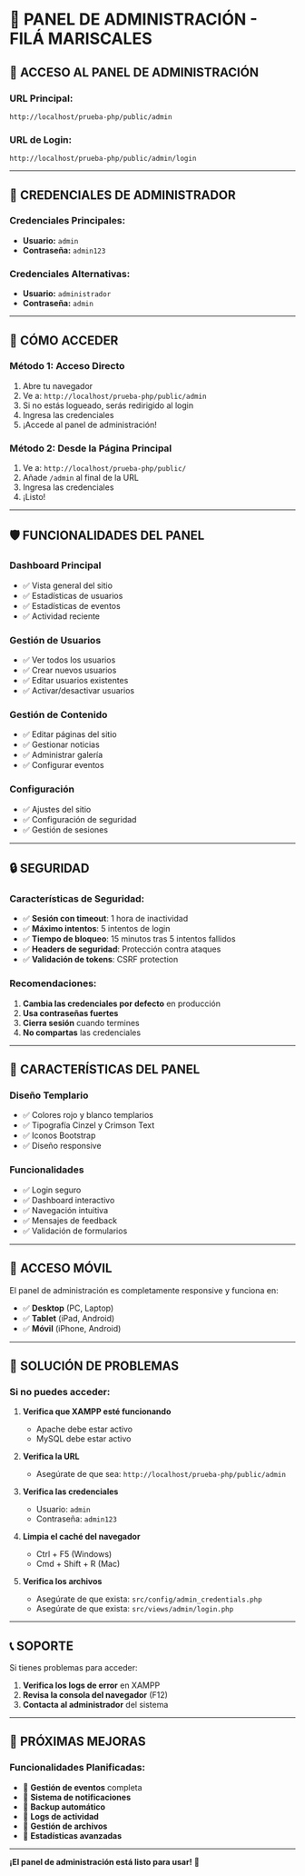 # 🔐 **PANEL DE ADMINISTRACIÓN - FILÁ MARISCALES**

## 📍 **ACCESO AL PANEL DE ADMINISTRACIÓN**

### **URL Principal:**
```
http://localhost/prueba-php/public/admin
```

### **URL de Login:**
```
http://localhost/prueba-php/public/admin/login
```

---

## 🔑 **CREDENCIALES DE ADMINISTRADOR**

### **Credenciales Principales:**
- **Usuario:** `admin`
- **Contraseña:** `admin123`

### **Credenciales Alternativas:**
- **Usuario:** `administrador`
- **Contraseña:** `admin`

---

## 🚀 **CÓMO ACCEDER**

### **Método 1: Acceso Directo**
1. Abre tu navegador
2. Ve a: `http://localhost/prueba-php/public/admin`
3. Si no estás logueado, serás redirigido al login
4. Ingresa las credenciales
5. ¡Accede al panel de administración!

### **Método 2: Desde la Página Principal**
1. Ve a: `http://localhost/prueba-php/public/`
2. Añade `/admin` al final de la URL
3. Ingresa las credenciales
4. ¡Listo!

---

## 🛡️ **FUNCIONALIDADES DEL PANEL**

### **Dashboard Principal**
- ✅ Vista general del sitio
- ✅ Estadísticas de usuarios
- ✅ Estadísticas de eventos
- ✅ Actividad reciente

### **Gestión de Usuarios**
- ✅ Ver todos los usuarios
- ✅ Crear nuevos usuarios
- ✅ Editar usuarios existentes
- ✅ Activar/desactivar usuarios

### **Gestión de Contenido**
- ✅ Editar páginas del sitio
- ✅ Gestionar noticias
- ✅ Administrar galería
- ✅ Configurar eventos

### **Configuración**
- ✅ Ajustes del sitio
- ✅ Configuración de seguridad
- ✅ Gestión de sesiones

---

## 🔒 **SEGURIDAD**

### **Características de Seguridad:**
- ✅ **Sesión con timeout**: 1 hora de inactividad
- ✅ **Máximo intentos**: 5 intentos de login
- ✅ **Tiempo de bloqueo**: 15 minutos tras 5 intentos fallidos
- ✅ **Headers de seguridad**: Protección contra ataques
- ✅ **Validación de tokens**: CSRF protection

### **Recomendaciones:**
1. **Cambia las credenciales por defecto** en producción
2. **Usa contraseñas fuertes**
3. **Cierra sesión** cuando termines
4. **No compartas** las credenciales

---

## 🎨 **CARACTERÍSTICAS DEL PANEL**

### **Diseño Templario**
- ✅ Colores rojo y blanco templarios
- ✅ Tipografía Cinzel y Crimson Text
- ✅ Iconos Bootstrap
- ✅ Diseño responsive

### **Funcionalidades**
- ✅ Login seguro
- ✅ Dashboard interactivo
- ✅ Navegación intuitiva
- ✅ Mensajes de feedback
- ✅ Validación de formularios

---

## 📱 **ACCESO MÓVIL**

El panel de administración es completamente responsive y funciona en:
- ✅ **Desktop** (PC, Laptop)
- ✅ **Tablet** (iPad, Android)
- ✅ **Móvil** (iPhone, Android)

---

## 🚨 **SOLUCIÓN DE PROBLEMAS**

### **Si no puedes acceder:**

1. **Verifica que XAMPP esté funcionando**
   - Apache debe estar activo
   - MySQL debe estar activo

2. **Verifica la URL**
   - Asegúrate de que sea: `http://localhost/prueba-php/public/admin`

3. **Verifica las credenciales**
   - Usuario: `admin`
   - Contraseña: `admin123`

4. **Limpia el caché del navegador**
   - Ctrl + F5 (Windows)
   - Cmd + Shift + R (Mac)

5. **Verifica los archivos**
   - Asegúrate de que exista: `src/config/admin_credentials.php`
   - Asegúrate de que exista: `src/views/admin/login.php`

---

## 📞 **SOPORTE**

Si tienes problemas para acceder:

1. **Verifica los logs de error** en XAMPP
2. **Revisa la consola del navegador** (F12)
3. **Contacta al administrador** del sistema

---

## 🎯 **PRÓXIMAS MEJORAS**

### **Funcionalidades Planificadas:**
- 🔄 **Gestión de eventos** completa
- 🔄 **Sistema de notificaciones**
- 🔄 **Backup automático**
- 🔄 **Logs de actividad**
- 🔄 **Gestión de archivos**
- 🔄 **Estadísticas avanzadas**

---

**¡El panel de administración está listo para usar!** 🚀





